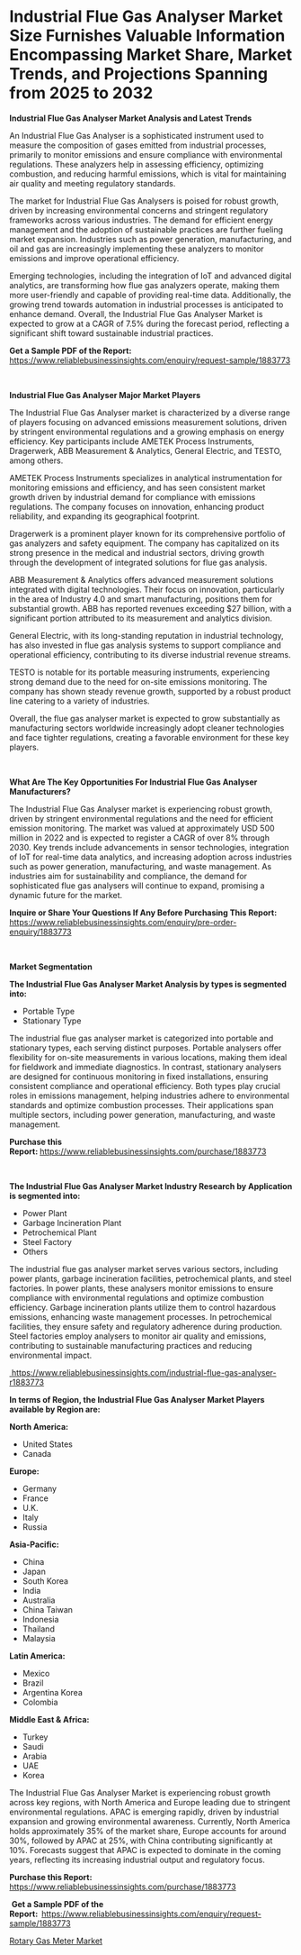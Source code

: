 <p><h1>Industrial Flue Gas Analyser Market Size Furnishes Valuable Information Encompassing Market Share, Market Trends, and Projections Spanning from 2025 to 2032</h1></p><p><strong>Industrial Flue Gas Analyser Market Analysis and Latest Trends</strong></p>
<p><p>An Industrial Flue Gas Analyser is a sophisticated instrument used to measure the composition of gases emitted from industrial processes, primarily to monitor emissions and ensure compliance with environmental regulations. These analyzers help in assessing efficiency, optimizing combustion, and reducing harmful emissions, which is vital for maintaining air quality and meeting regulatory standards.</p><p>The market for Industrial Flue Gas Analysers is poised for robust growth, driven by increasing environmental concerns and stringent regulatory frameworks across various industries. The demand for efficient energy management and the adoption of sustainable practices are further fueling market expansion. Industries such as power generation, manufacturing, and oil and gas are increasingly implementing these analyzers to monitor emissions and improve operational efficiency.</p><p>Emerging technologies, including the integration of IoT and advanced digital analytics, are transforming how flue gas analyzers operate, making them more user-friendly and capable of providing real-time data. Additionally, the growing trend towards automation in industrial processes is anticipated to enhance demand. Overall, the Industrial Flue Gas Analyser Market is expected to grow at a CAGR of 7.5% during the forecast period, reflecting a significant shift toward sustainable industrial practices.</p></p>
<p><strong>Get a Sample PDF of the Report:&nbsp;</strong> <a href="https://www.reliablebusinessinsights.com/enquiry/request-sample/1883773?utm_campaign=2220&utm_medium=2&utm_source=Github&utm_content=ia&utm_term=22022025&utm_id=industrial-flue-gas-analyser">https://www.reliablebusinessinsights.com/enquiry/request-sample/1883773</a></p>
<p>&nbsp;</p>
<p><strong>Industrial Flue Gas Analyser Major Market Players</strong></p>
<p><p>The Industrial Flue Gas Analyser market is characterized by a diverse range of players focusing on advanced emissions measurement solutions, driven by stringent environmental regulations and a growing emphasis on energy efficiency. Key participants include AMETEK Process Instruments, Dragerwerk, ABB Measurement & Analytics, General Electric, and TESTO, among others.</p><p>AMETEK Process Instruments specializes in analytical instrumentation for monitoring emissions and efficiency, and has seen consistent market growth driven by industrial demand for compliance with emissions regulations. The company focuses on innovation, enhancing product reliability, and expanding its geographical footprint.</p><p>Dragerwerk is a prominent player known for its comprehensive portfolio of gas analyzers and safety equipment. The company has capitalized on its strong presence in the medical and industrial sectors, driving growth through the development of integrated solutions for flue gas analysis.</p><p>ABB Measurement & Analytics offers advanced measurement solutions integrated with digital technologies. Their focus on innovation, particularly in the area of Industry 4.0 and smart manufacturing, positions them for substantial growth. ABB has reported revenues exceeding $27 billion, with a significant portion attributed to its measurement and analytics division.</p><p>General Electric, with its long-standing reputation in industrial technology, has also invested in flue gas analysis systems to support compliance and operational efficiency, contributing to its diverse industrial revenue streams.</p><p>TESTO is notable for its portable measuring instruments, experiencing strong demand due to the need for on-site emissions monitoring. The company has shown steady revenue growth, supported by a robust product line catering to a variety of industries.</p><p>Overall, the flue gas analyser market is expected to grow substantially as manufacturing sectors worldwide increasingly adopt cleaner technologies and face tighter regulations, creating a favorable environment for these key players.</p></p>
<p>&nbsp;</p>
<p><strong>What Are The Key Opportunities For Industrial Flue Gas Analyser Manufacturers?</strong></p>
<p><p>The Industrial Flue Gas Analyser market is experiencing robust growth, driven by stringent environmental regulations and the need for efficient emission monitoring. The market was valued at approximately USD 500 million in 2022 and is expected to register a CAGR of over 8% through 2030. Key trends include advancements in sensor technologies, integration of IoT for real-time data analytics, and increasing adoption across industries such as power generation, manufacturing, and waste management. As industries aim for sustainability and compliance, the demand for sophisticated flue gas analysers will continue to expand, promising a dynamic future for the market.</p></p>
<p><strong>Inquire or Share Your Questions If Any Before Purchasing This Report:</strong> <a href="https://www.reliablebusinessinsights.com/enquiry/pre-order-enquiry/1883773?utm_campaign=2220&utm_medium=2&utm_source=Github&utm_content=ia&utm_term=22022025&utm_id=industrial-flue-gas-analyser">https://www.reliablebusinessinsights.com/enquiry/pre-order-enquiry/1883773</a></p>
<p>&nbsp;</p>
<p><strong>Market Segmentation</strong></p>
<p><strong>The Industrial Flue Gas Analyser Market Analysis by types is segmented into:</strong></p>
<p><ul><li>Portable Type</li><li>Stationary Type</li></ul></p>
<p><p>The industrial flue gas analyser market is categorized into portable and stationary types, each serving distinct purposes. Portable analysers offer flexibility for on-site measurements in various locations, making them ideal for fieldwork and immediate diagnostics. In contrast, stationary analysers are designed for continuous monitoring in fixed installations, ensuring consistent compliance and operational efficiency. Both types play crucial roles in emissions management, helping industries adhere to environmental standards and optimize combustion processes. Their applications span multiple sectors, including power generation, manufacturing, and waste management.</p></p>
<p><strong>Purchase this Report:&nbsp;</strong><a href="https://www.reliablebusinessinsights.com/purchase/1883773?utm_campaign=2220&utm_medium=2&utm_source=Github&utm_content=ia&utm_term=22022025&utm_id=industrial-flue-gas-analyser">https://www.reliablebusinessinsights.com/purchase/1883773</a></p>
<p>&nbsp;</p>
<p><strong>The Industrial Flue Gas Analyser Market Industry Research by Application is segmented into:</strong></p>
<p><ul><li>Power Plant</li><li>Garbage Incineration Plant</li><li>Petrochemical Plant</li><li>Steel Factory</li><li>Others</li></ul></p>
<p><p>The industrial flue gas analyser market serves various sectors, including power plants, garbage incineration facilities, petrochemical plants, and steel factories. In power plants, these analysers monitor emissions to ensure compliance with environmental regulations and optimize combustion efficiency. Garbage incineration plants utilize them to control hazardous emissions, enhancing waste management processes. In petrochemical facilities, they ensure safety and regulatory adherence during production. Steel factories employ analysers to monitor air quality and emissions, contributing to sustainable manufacturing practices and reducing environmental impact.</p></p>
<p><a href="https://www.reliablebusinessinsights.com/industrial-flue-gas-analyser-r1883773?utm_campaign=2220&utm_medium=2&utm_source=Github&utm_content=ia&utm_term=22022025&utm_id=industrial-flue-gas-analyser">&nbsp;https://www.reliablebusinessinsights.com/industrial-flue-gas-analyser-r1883773</a></p>
<p><strong>In terms of Region, the Industrial Flue Gas Analyser Market Players available by Region are:</strong></p>
<p>
    <p> <strong> North America: </strong>
        <ul>
            <li>United States</li>
            <li>Canada</li>
        </ul>
        </p> 
    <p> <strong> Europe: </strong>
        <ul>
            <li>Germany</li>
            <li>France</li>
            <li>U.K.</li>
            <li>Italy</li>
            <li>Russia</li>
        </ul>
        </p> 
    <p> <strong> Asia-Pacific: </strong>
        <ul>
            <li>China</li>
            <li>Japan</li>
            <li>South Korea</li>
            <li>India</li>
            <li>Australia</li>
            <li>China Taiwan</li>
            <li>Indonesia</li>
            <li>Thailand</li>
            <li>Malaysia</li>
        </ul>
        </p> 
    <p> <strong> Latin America: </strong>
        <ul>
            <li>Mexico</li>
            <li>Brazil</li>
            <li>Argentina Korea</li>
            <li>Colombia</li>
        </ul>
        </p> 
    <p> <strong> Middle East & Africa: </strong>
        <ul>
            <li>Turkey</li>
            <li>Saudi</li>
            <li>Arabia</li>
            <li>UAE</li>
            <li>Korea</li>
        </ul>
    </p>
    </p>
<p><p>The Industrial Flue Gas Analyser Market is experiencing robust growth across key regions, with North America and Europe leading due to stringent environmental regulations. APAC is emerging rapidly, driven by industrial expansion and growing environmental awareness. Currently, North America holds approximately 35% of the market share, Europe accounts for around 30%, followed by APAC at 25%, with China contributing significantly at 10%. Forecasts suggest that APAC is expected to dominate in the coming years, reflecting its increasing industrial output and regulatory focus.</p></p>
<p><strong>Purchase this Report: </strong><a href="https://www.reliablebusinessinsights.com/purchase/1883773?utm_campaign=2220&utm_medium=2&utm_source=Github&utm_content=ia&utm_term=22022025&utm_id=industrial-flue-gas-analyser">https://www.reliablebusinessinsights.com/purchase/1883773</a></p>
<p>&nbsp;<strong>Get a Sample PDF of the Report:&nbsp;&nbsp;</strong><a href="https://www.reliablebusinessinsights.com/enquiry/request-sample/1883773?utm_campaign=2220&utm_medium=2&utm_source=Github&utm_content=ia&utm_term=22022025&utm_id=industrial-flue-gas-analyser">https://www.reliablebusinessinsights.com/enquiry/request-sample/1883773</a></p>
<p><strong></strong></p>
<p><p><a href="https://github.com/norbeludie83/Market-Research-Report-List-1/blob/main/rotary-gas-meter-market.md?utm_campaign=2220&utm_medium=2&utm_source=Github&utm_content=ia&utm_term=22022025&utm_id=industrial-flue-gas-analyser">Rotary Gas Meter Market</a></p></p>